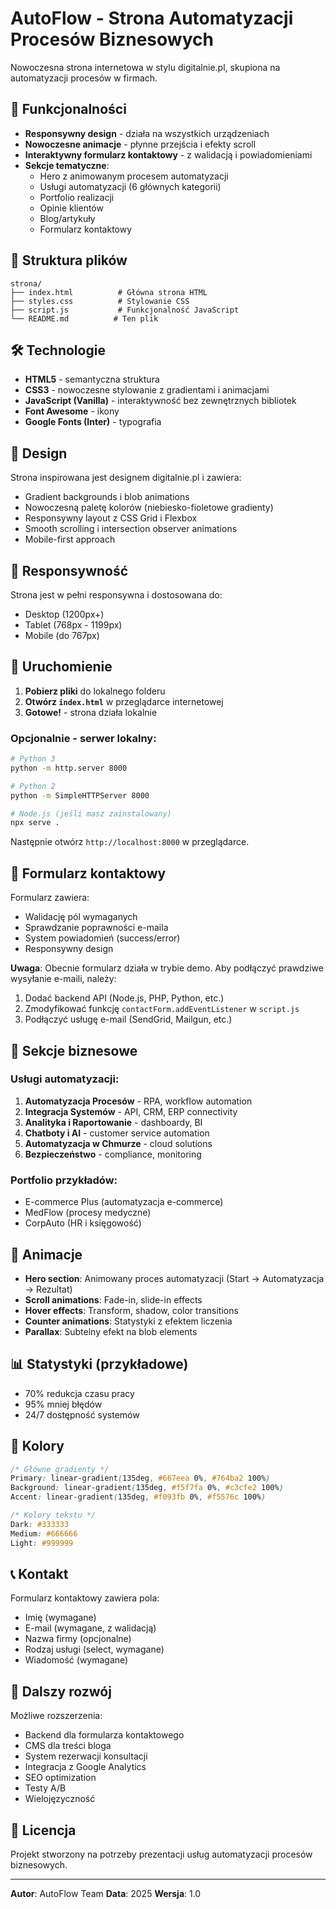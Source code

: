 # AutoFlow - Strona Automatyzacji Procesów Biznesowych

Nowoczesna strona internetowa w stylu digitalnie.pl, skupiona na automatyzacji procesów w firmach.

## 🚀 Funkcjonalności

- **Responsywny design** - działa na wszystkich urządzeniach
- **Nowoczesne animacje** - płynne przejścia i efekty scroll
- **Interaktywny formularz kontaktowy** - z walidacją i powiadomieniami
- **Sekcje tematyczne**:
  - Hero z animowanym procesem automatyzacji
  - Usługi automatyzacji (6 głównych kategorii)
  - Portfolio realizacji
  - Opinie klientów
  - Blog/artykuły
  - Formularz kontaktowy

## 📁 Struktura plików

```
strona/
├── index.html          # Główna strona HTML
├── styles.css          # Stylowanie CSS
├── script.js           # Funkcjonalność JavaScript
└── README.md          # Ten plik
```

## 🛠️ Technologie

- **HTML5** - semantyczna struktura
- **CSS3** - nowoczesne stylowanie z gradientami i animacjami
- **JavaScript (Vanilla)** - interaktywność bez zewnętrznych bibliotek
- **Font Awesome** - ikony
- **Google Fonts (Inter)** - typografia

## 🎨 Design

Strona inspirowana jest designem digitalnie.pl i zawiera:
- Gradient backgrounds i blob animations
- Nowoczesną paletę kolorów (niebiesko-fioletowe gradienty)
- Responsywny layout z CSS Grid i Flexbox
- Smooth scrolling i intersection observer animations
- Mobile-first approach

## 📱 Responsywność

Strona jest w pełni responsywna i dostosowana do:
- Desktop (1200px+)
- Tablet (768px - 1199px)
- Mobile (do 767px)

## 🔧 Uruchomienie

1. **Pobierz pliki** do lokalnego folderu
2. **Otwórz `index.html`** w przeglądarce internetowej
3. **Gotowe!** - strona działa lokalnie

### Opcjonalnie - serwer lokalny:

```bash
# Python 3
python -m http.server 8000

# Python 2
python -m SimpleHTTPServer 8000

# Node.js (jeśli masz zainstalowany)
npx serve .
```

Następnie otwórz `http://localhost:8000` w przeglądarce.

## 📧 Formularz kontaktowy

Formularz zawiera:
- Walidację pól wymaganych
- Sprawdzanie poprawności e-maila
- System powiadomień (success/error)
- Responsywny design

**Uwaga**: Obecnie formularz działa w trybie demo. Aby podłączyć prawdziwe wysyłanie e-maili, należy:
1. Dodać backend API (Node.js, PHP, Python, etc.)
2. Zmodyfikować funkcję `contactForm.addEventListener` w `script.js`
3. Podłączyć usługę e-mail (SendGrid, Mailgun, etc.)

## 🎯 Sekcje biznesowe

### Usługi automatyzacji:
1. **Automatyzacja Procesów** - RPA, workflow automation
2. **Integracja Systemów** - API, CRM, ERP connectivity
3. **Analityka i Raportowanie** - dashboardy, BI
4. **Chatboty i AI** - customer service automation
5. **Automatyzacja w Chmurze** - cloud solutions
6. **Bezpieczeństwo** - compliance, monitoring

### Portfolio przykładów:
- E-commerce Plus (automatyzacja e-commerce)
- MedFlow (procesy medyczne)
- CorpAuto (HR i księgowość)

## 🔄 Animacje

- **Hero section**: Animowany proces automatyzacji (Start → Automatyzacja → Rezultat)
- **Scroll animations**: Fade-in, slide-in effects
- **Hover effects**: Transform, shadow, color transitions
- **Counter animations**: Statystyki z efektem liczenia
- **Parallax**: Subtelny efekt na blob elements

## 📊 Statystyki (przykładowe)

- 70% redukcja czasu pracy
- 95% mniej błędów
- 24/7 dostępność systemów

## 🎨 Kolory

```css
/* Główne gradienty */
Primary: linear-gradient(135deg, #667eea 0%, #764ba2 100%)
Background: linear-gradient(135deg, #f5f7fa 0%, #c3cfe2 100%)
Accent: linear-gradient(135deg, #f093fb 0%, #f5576c 100%)

/* Kolory tekstu */
Dark: #333333
Medium: #666666
Light: #999999
```

## 📞 Kontakt

Formularz kontaktowy zawiera pola:
- Imię (wymagane)
- E-mail (wymagane, z walidacją)
- Nazwa firmy (opcjonalne)
- Rodzaj usługi (select, wymagane)
- Wiadomość (wymagane)

## 🚀 Dalszy rozwój

Możliwe rozszerzenia:
- Backend dla formularza kontaktowego
- CMS dla treści bloga
- System rezerwacji konsultacji
- Integracja z Google Analytics
- SEO optimization
- Testy A/B
- Wielojęzyczność

## 📄 Licencja

Projekt stworzony na potrzeby prezentacji usług automatyzacji procesów biznesowych.

---

**Autor**: AutoFlow Team
**Data**: 2025
**Wersja**: 1.0
